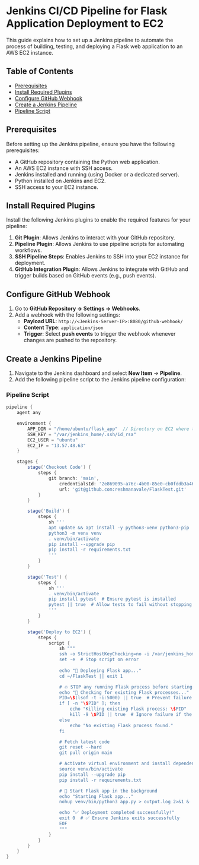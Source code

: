 # Jenkins CI/CD Pipeline for Flask Application Deployment to EC2

This guide explains how to set up a Jenkins pipeline to automate the process of building, testing, and deploying a Flask web application to an AWS EC2 instance.

## Table of Contents
- [Prerequisites](#prerequisites)
- [Install Required Plugins](#install-required-plugins)
- [Configure GitHub Webhook](#configure-github-webhook)
- [Create a Jenkins Pipeline](#create-a-jenkins-pipeline) 
- [Pipeline Script](#pipeline-script) 


## Prerequisites
Before setting up the Jenkins pipeline, ensure you have the following prerequisites:
- A GitHub repository containing the Python web application.
- An AWS EC2 instance with SSH access.
- Jenkins installed and running (using Docker or a dedicated server).
- Python installed on Jenkins and EC2.
- SSH access to your EC2 instance.

## Install Required Plugins
Install the following Jenkins plugins to enable the required features for your pipeline:
1. **Git Plugin**: Allows Jenkins to interact with your GitHub repository.
2. **Pipeline Plugin**: Allows Jenkins to use pipeline scripts for automating workflows.
3. **SSH Pipeline Steps**: Enables Jenkins to SSH into your EC2 instance for deployment.
4. **GitHub Integration Plugin**: Allows Jenkins to integrate with GitHub and trigger builds based on GitHub events (e.g., push events).

## Configure GitHub Webhook
1. Go to **GitHub Repository → Settings → Webhooks**.
2. Add a webhook with the following settings:
   - **Payload URL**: `http://<Jenkins-Server-IP>:8080/github-webhook/`
   - **Content Type**: `application/json`
   - **Trigger**: Select **push events** to trigger the webhook whenever changes are pushed to the repository.

## Create a Jenkins Pipeline
1. Navigate to the Jenkins dashboard and select **New Item** → **Pipeline**.
2. Add the following pipeline script to the Jenkins pipeline configuration:

### Pipeline Script
```groovy
pipeline {
    agent any

    environment {
        APP_DIR = "/home/ubuntu/flask_app"  // Directory on EC2 where the app will be deployed
        SSH_KEY = "/var/jenkins_home/.ssh/id_rsa"
        EC2_USER = "ubuntu"
        EC2_IP = "13.57.48.63"
    }

    stages {
        stage('Checkout Code') {
            steps {
                git branch: 'main',
                    credentialsId: '2e869095-a76c-4b00-85e0-cb0fddb3a460',
                    url: 'git@github.com:reshmanavale/FlaskTest.git'
            }
        }

        stage('Build') {
            steps {
                sh '''
                apt update && apt install -y python3-venv python3-pip
                python3 -m venv venv
                . venv/bin/activate
                pip install --upgrade pip
                pip install -r requirements.txt
                '''
            }
        }

        stage('Test') {
            steps {
                sh '''
                . venv/bin/activate
                pip install pytest  # Ensure pytest is installed
                pytest || true  # Allow tests to fail without stopping pipeline
                '''
            }
        }

        stage('Deploy to EC2') {
            steps {
                script {
                    sh """
                    ssh -o StrictHostKeyChecking=no -i /var/jenkins_home/.ssh/id_rsa ubuntu@13.57.48.63 <<EOF
                    set -e  # Stop script on error
                    
                    echo "🚀 Deploying Flask app..."
                    cd ~/FlaskTest || exit 1

                    # 🔥 STOP any running Flask process before starting a new one
                    echo "🛑 Checking for existing Flask processes..."
                    PID=\$(lsof -t -i:5000) || true  # Prevent failure if no process is running
                    if [ -n "\$PID" ]; then
                        echo "Killing existing Flask process: \$PID"
                        kill -9 \$PID || true  # Ignore failure if the process is already dead
                    else
                        echo "No existing Flask process found."
                    fi

                    # Fetch latest code
                    git reset --hard
                    git pull origin main

                    # Activate virtual environment and install dependencies
                    source venv/bin/activate
                    pip install --upgrade pip
                    pip install -r requirements.txt

                    # 🚀 Start Flask app in the background
                    echo "Starting Flask app..."
                    nohup venv/bin/python3 app.py > output.log 2>&1 &

                    echo "✅ Deployment completed successfully!"
                    exit 0  # ✅ Ensure Jenkins exits successfully
                    EOF
                    """
                }
            }
        }
    }
}
